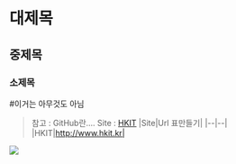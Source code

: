 # 대제목
## 중제목
### 소제목
#이거는 아무것도 아님
>참고 : GitHub란....
Site : [HKIT](http://www.hkit.kr)
|Site|Url 표만들기|
|--|--|
|HKIT|http://www.hkit.kr|
<img src="https://www.google.com/images/branding/googlelogo/2x/googlelogo_color_272x92dp.png">
